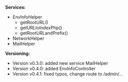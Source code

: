 **Services:**
* EnvInfoHelper
  * getRootURL()
  * getURLtoIndexPhp()
  * getRootURLandPrefix()
* NetworkHelper
* MailHelper


**Versioning:**
* Version v0.3.0: added new service MailHelper
* Version v0.4.0: added EnvInfoController
* Version v0.4.1: fixed typos, change route to /admin/...